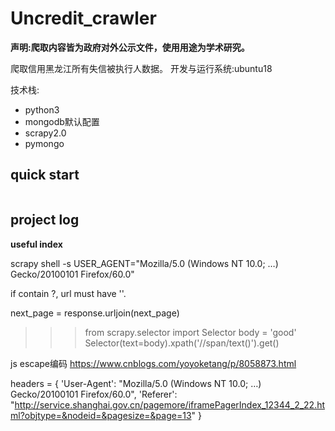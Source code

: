 # Uncredit_crawler

**声明:爬取内容皆为政府对外公示文件，使用用途为学术研究。**

爬取信用黑龙江所有失信被执行人数据。
开发与运行系统:ubuntu18


技术栈:

- python3
- mongodb默认配置
- scrapy2.0
- pymongo


## quick start

```
```



## project log


**useful index**

scrapy shell -s USER_AGENT="Mozilla/5.0 (Windows NT 10.0; …) Gecko/20100101 Firefox/60.0"

if contain ?, url must have ''.

next_page = response.urljoin(next_page)

>>> from scrapy.selector import Selector
>>> body = '<html><body><span>good</span></body></html>'
>>> Selector(text=body).xpath('//span/text()').get()

js escape编码 https://www.cnblogs.com/yoyoketang/p/8058873.html

headers = {
    'User-Agent': "Mozilla/5.0 (Windows NT 10.0; …) Gecko/20100101 Firefox/60.0",
    'Referer': "http://service.shanghai.gov.cn/pagemore/iframePagerIndex_12344_2_22.html?objtype=&nodeid=&pagesize=&page=13"
}

